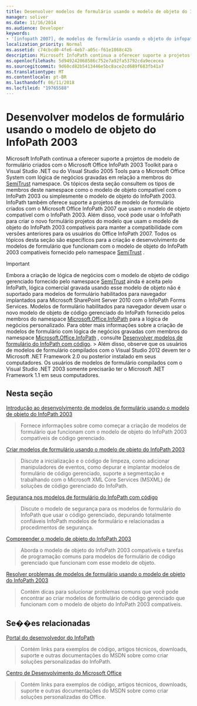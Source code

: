 ```yaml
---
title: Desenvolver modelos de formulário usando o modelo de objeto do InfoPath 2003
manager: soliver
ms.date: 11/16/2014
ms.audience: Developer
keywords:
- '[infopath 2007], de modelos de formulário usando o objeto do infopath 2003 modelar, modelos de formulário compatíveis com o InfoPath 2003, InfoPath 2007, desenvolvimento de modelos usando o modelo de objeto do InfoPath 2003, modelos de formulário de código gerenciado do desenvolvimento de modelos de objeto [InfoPath 2003], do formulário'
localization_priority: Normal
ms.assetid: c74cbcd0-4fe6-4eb7-a05c-f61e1868c42b
description: Microsoft InfoPath continua a oferecer suporte a projetos de modelo de formulário criados com o Microsoft Office InfoPath 2003 Toolkit para o Visual Studio .NET ou do Visual Studio 2005 Tools para o Microsoft Office System com lógica de negócios gravadas em relação a membros do Namespace SemiTrust. Os tópicos desta seção consultem os tipos de membros deste namespace como o modelo de objeto compatível com o InfoPath 2003 ou simplesmente o modelo de objeto do InfoPath 2003. InfoPath também oferece suporte a projetos de modelo de formulário criados com o Microsoft Office InfoPath 2007 que usam o modelo de objeto compatível com o InfoPath 2003. Além disso, você pode usar o InfoPath para criar o novo formulário projetos do modelo que usam o modelo de objeto do InfoPath 2003 compatíveis para manter a compatibilidade com versões anteriores para os usuários do Office InfoPath 2007. Todos os tópicos desta seção são específicos para a criação e desenvolvimento de modelos de formulário que funcionam com o modelo de objeto do InfoPath 2003 compatíveis fornecido pelo namespace SemiTrust.
ms.openlocfilehash: 5d949242068586c752e7a92fa53792cda9ececea
ms.sourcegitcommit: 9d60cd82b5413446e5bc8ace2cd689f683fb41a7
ms.translationtype: MT
ms.contentlocale: pt-BR
ms.lasthandoff: 06/11/2018
ms.locfileid: "19765588"
---
```

# <a name="developing-form-templates-using-the-infopath-2003-object-model"></a>Desenvolver modelos de formulário usando o modelo de objeto do InfoPath 2003

Microsoft InfoPath continua a oferecer suporte a projetos de modelo de formulário criados com o Microsoft Office InfoPath 2003 Toolkit para o Visual Studio .NET ou do Visual Studio 2005 Tools para o Microsoft Office System com lógica de negócios gravadas em relação a membros do [ SemiTrust](https://msdn.microsoft.com/library/Microsoft.Office.Interop.InfoPath.SemiTrust.aspx) namespace. Os tópicos desta seção consultem os tipos de membros deste namespace como o modelo de objeto compatível com o InfoPath 2003 ou simplesmente o modelo de objeto do InfoPath 2003. InfoPath também oferece suporte a projetos de modelo de formulário criados com o Microsoft Office InfoPath 2007 que usam o modelo de objeto compatível com o InfoPath 2003. Além disso, você pode usar o InfoPath para criar o novo formulário projetos do modelo que usam o modelo de objeto do InfoPath 2003 compatíveis para manter a compatibilidade com versões anteriores para os usuários do Office InfoPath 2007. Todos os tópicos desta seção são específicos para a criação e desenvolvimento de modelos de formulário que funcionam com o modelo de objeto do InfoPath 2003 compatíveis fornecido pelo namespace [SemiTrust](https://msdn.microsoft.com/library/Microsoft.Office.Interop.InfoPath.SemiTrust.aspx) . 
  
> [!IMPORTANT]
> Embora a criação de lógica de negócios com o modelo de objeto de código gerenciado fornecido pelo namespace [SemiTrust](https://msdn.microsoft.com/library/Microsoft.Office.Interop.InfoPath.SemiTrust.aspx) ainda é aceita pelo InfoPath, lógica comercial gravada usando esse modelo de objeto não é suportado para modelos de formulário habilitados para navegador implantados para Microsoft SharePoint Server 2010 com o InfoPath Forms Services. Modelos de formulário habilitados para navegador devem usar o novo modelo de objeto de código gerenciado do InfoPath fornecido pelos membros do namespace [Microsoft.Office.InfoPath](https://msdn.microsoft.com/library/Microsoft.Office.InfoPath.aspx) para a lógica de negócios personalizado. Para obter mais informações sobre a criação de modelos de formulário com lógica de negócios gravadas com membros do namespace [Microsoft.Office.InfoPath](https://msdn.microsoft.com/library/Microsoft.Office.InfoPath.aspx) , consulte [Desenvolver modelos de formulário do InfoPath com código](developing-infopath-form-templates-with-code.md). > Além disso, observe que os usuários de modelos de formulário compilados com o Visual Studio 2012 devem ter o Microsoft .NET Framework 2.0 ou posterior instalado em seus computadores. Os usuários de modelos de formulário compilados com o Visual Studio .NET 2003 somente precisarão ter o Microsoft .NET Framework 1.1 em seus computadores. 
  
## <a name="in-this-section"></a>Nesta seção

[Introdução ao desenvolvimento de modelos de formulário usando o modelo de objeto do InfoPath 2003](get-started-developing-form-templates-using-infopath-object-model.md)
  
> Fornece informações sobre como começar a criação de modelos de formulário que funcionam com o modelo de objeto do InfoPath 2003 compatíveis de código gerenciado.
    
[Criar modelos de formulário usando o modelo de objeto do InfoPath 2003](creating-form-templates-using-the-infopath-2003-object-model.md)
  
> Discute a inicialização e o código de limpeza, como adicionar manipuladores de eventos, como depurar e implantar modelos de formulário de código gerenciado, suporte a segmentação e trabalhando com o Microsoft XML Core Services (MSXML) de soluções de código gerenciado do InfoPath.
    
[Segurança nos modelos de formulário do InfoPath com código](security-in-infopath-form-templates-with-code.md)
  
> Discute o modelo de segurança para os modelos de formulário do InfoPath que usar o código gerenciado, depurando totalmente confiáveis InfoPath modelos de formulário e relacionadas a procedimentos de segurança.
    
[Compreender o modelo de objeto do InfoPath 2003](understanding-the-infopath-2003-object-model.md)
  
> Aborda o modelo de objeto do InfoPath 2003 compatíveis e tarefas de programação comuns para modelos de formulário de código gerenciado que funcionam com esse modelo de objeto.
    
[Resolver problemas de modelos de formulário usando o modelo de objeto do InfoPath 2003](troubleshoot-form-templates-that-use-infopath-object-model.md)
  
> Contém dicas para solucionar problemas comuns que você pode encontrar ao criar modelos de formulário de código gerenciado que funcionam com o modelo de objeto do InfoPath 2003 compatíveis.
    
## <a name="related-sections"></a>Se��es relacionadas

[Portal do desenvolvedor do InfoPath](http://go.microsoft.com/fwlink?LinkID=11689)
  
> Contém links para exemplos de código, artigos técnicos, downloads, suporte e outras documentações do MSDN sobre como criar soluções personalizadas do InfoPath.
    
[Centro de Desenvolvimento do Microsoft Office](http://go.microsoft.com/fwlink?LinkID=27128)
  
> Contém links para exemplos de código, artigos técnicos, downloads, suporte e outras documentações do MSDN sobre como criar soluções personalizadas do Office.
    

